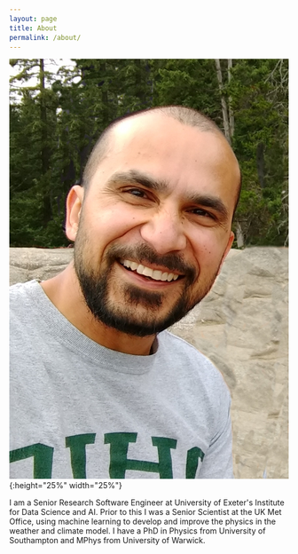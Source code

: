 ```yaml
---
layout: page
title: About
permalink: /about/
---
```

![jpeg](/images/oj.jpg){:height="25%" width="25%"}

I am a Senior Research Software Engineer at University of Exeter's Institute for Data Science and AI. Prior to this I was a Senior Scientist at the UK Met Office, using machine learning to develop and improve the physics in the weather and climate model. I have a PhD in Physics from University of Southampton and MPhys from University of Warwick.

